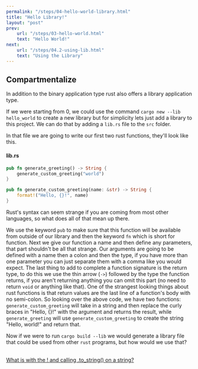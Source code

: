 ```yaml
---
permalink: "/steps/04-hello-world-library.html"
title: "Hello Library!"
layout: "post"
prev: 
    url: "/steps/03-hello-world.html"
    text: "Hello World!"
next: 
    url: "/steps/04.2-using-lib.html"
    text: "Using the Library"
---
```

## Compartmentalize

<div class="explain">
<p>In addition to the binary application type rust also offers a library application type.</p>

<p>If we were starting from 0, we could use the command <code>cargo new --lib hello_world</code> to create a new library but for simplicity lets just add a library to this project. We can do that by adding a <code>lib.rs</code> file to the <code>src</code> folder.</p>
<p>In that file we are going to write our first two rust functions, they'll look like this.</p>
</div>

#### lib.rs
```rust
pub fn generate_greeting() -> String {
    generate_custom_greeting("world")
}

pub fn generate_custom_greeting(name: &str) -> String {
    format!("Hello, {}!", name)
}
```
<div class="explain">
<p>
Rust's syntax can seem strange if you are coming from most other languages, so what does all of that mean up there.
</p>
<p>
We use the keyword <code>pub</code> to make sure that this function will be available from outside of our library and then the keyword <code>fn</code> which is short for function. Next we give our function a name and then define any parameters, that part shouldn't be all that strange. Our arguments are going to be defined with a name then a colon and then the type, if you have more than one parameter you can just separate them with a comma like you would expect. The last thing to add to complete a function signature is the return type, to do this we use the thin arrow (<code>-></code>) followed by the type the function returns, if you aren't returning anything you can omit this part (no need to return <code>void</code> or anything like that). One of the strangest looking things about rust functions is that return values are the last line of a function's body with no semi-colon. So looking over the above code, we have two functions: <code>generate_custom_greeting</code> will take in a string and then replace the curly braces in "Hello, {}!" with the argument and returns the result, while <code>generate_greeting</code> will use <code>generate_custom_greeting</code> to create the string "Hello, world!" and return that.
</p>
<p>Now if we were to run <code>cargo build --lib</code> we would generate a library file that could be used from other <code>rust</code> programs, but how would we use that?</p>
</div>
<br />
<a class="explain" href="{{"/steps/04.1-strings.html" | relative_url}}">What is with the ! and calling .to_string() on a string?</a>